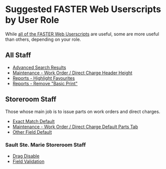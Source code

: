 # Suggested FASTER Web Userscripts by User Role

While [all of the FASTER Web Userscripts](../README.md#userscripts-for-faster-web) are useful,
some are more useful than others, depending on your role.

## All Staff

- [Advanced Search Results](advancedSearchResults.user.js)
- [Maintenance - Work Order / Direct Charge Header Height](workOrderHeaderHeight.user.js)
- [Reports - Highlight Favourites](reportFavourites.user.js)
- [Reports - Remove "Basic Print"](reportHideBasicPrint.user.js)

## Storeroom Staff

Those whose main job is to issue parts on work orders and direct charges.

- [Exact Match Default](exactMatch.user.js)
- [Maintenance - Work Order / Direct Charge Default Parts Tab](workOrderDefaultPartsTab.user.js)
- [Other Field Default](searchDefaultOtherField.user.js)

### Sault Ste. Marie Storeroom Staff

- [Drag Disable](dragDisable.user.js)
- [Field Validation](ssmFieldValidation.user.js)
